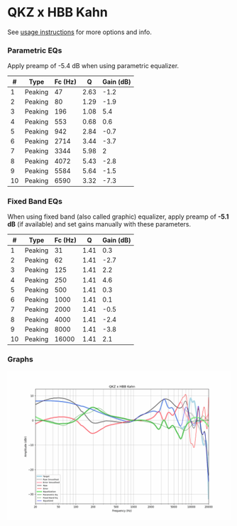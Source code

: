 # QKZ x HBB Kahn
See [usage instructions](https://github.com/jaakkopasanen/AutoEq#usage) for more options and info.

### Parametric EQs
Apply preamp of -5.4 dB when using parametric equalizer.

|   # | Type    |   Fc (Hz) |    Q |   Gain (dB) |
|-----|---------|-----------|------|-------------|
|   1 | Peaking |        47 | 2.63 |        -1.2 |
|   2 | Peaking |        80 | 1.29 |        -1.9 |
|   3 | Peaking |       196 | 1.08 |         5.4 |
|   4 | Peaking |       553 | 0.68 |         0.6 |
|   5 | Peaking |       942 | 2.84 |        -0.7 |
|   6 | Peaking |      2714 | 3.44 |        -3.7 |
|   7 | Peaking |      3344 | 5.98 |         2   |
|   8 | Peaking |      4072 | 5.43 |        -2.8 |
|   9 | Peaking |      5584 | 5.64 |        -1.5 |
|  10 | Peaking |      6590 | 3.32 |        -7.3 |

### Fixed Band EQs
When using fixed band (also called graphic) equalizer, apply preamp of **-5.1 dB** (if available) and set gains manually with these parameters.

|   # | Type    |   Fc (Hz) |    Q |   Gain (dB) |
|-----|---------|-----------|------|-------------|
|   1 | Peaking |        31 | 1.41 |         0.3 |
|   2 | Peaking |        62 | 1.41 |        -2.7 |
|   3 | Peaking |       125 | 1.41 |         2.2 |
|   4 | Peaking |       250 | 1.41 |         4.6 |
|   5 | Peaking |       500 | 1.41 |         0.3 |
|   6 | Peaking |      1000 | 1.41 |         0.1 |
|   7 | Peaking |      2000 | 1.41 |        -0.5 |
|   8 | Peaking |      4000 | 1.41 |        -2.4 |
|   9 | Peaking |      8000 | 1.41 |        -3.8 |
|  10 | Peaking |     16000 | 1.41 |         2.1 |

### Graphs
![](./QKZ%20x%20HBB%20Kahn.png)

